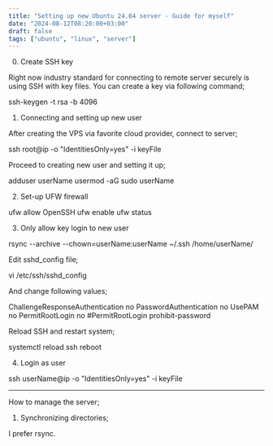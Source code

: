 ```yaml
---
title: "Setting up new Ubuntu 24.04 server - Guide for myself"
date: "2024-08-12T08:20:00+03:00"
draft: false
tags: ["ubuntu", "linux", "server"]
---
```


0. Create SSH key

Right now industry standard for connecting to remote server securely is using SSH with key files. You can create a key via following command;

ssh-keygen -t rsa -b 4096

1. Connecting and setting up new user

After creating the VPS via favorite cloud provider, connect to server;

ssh root@ip -o "IdentitiesOnly=yes" -i keyFile

Proceed to creating new user and setting it up;

adduser userName
usermod -aG sudo userName

2. Set-up UFW firewall

ufw allow OpenSSH
ufw enable
ufw status

3. Only allow key login to new user

rsync --archive --chown=userName:userName ~/.ssh /home/userName/

Edit sshd_config file;

vi /etc/ssh/sshd_config

And change following values;

ChallengeResponseAuthentication no
PasswordAuthentication no
UsePAM no
PermitRootLogin no
#PermitRootLogin prohibit-password

Reload SSH and restart system;

systemctl reload ssh
reboot

4. Login as user

ssh userName@ip -o "IdentitiesOnly=yes" -i keyFile

---

How to manage the server;

1. Synchronizing directories;

I prefer rsync.
